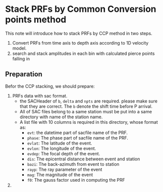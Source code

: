 # Stack PRFs by Common Conversion points method

This note will introduce how to stack PRFs by CCP method in two steps.
1. Convert PRFs from time axis to depth axis according to 1D velocity model.
2. search and stack amplitudes in each bin with calculated pierce points falling in

## Preparation
Befor the CCP stacking, we should prepare:
1. PRFs data with sac format. 
    - the SACHeader of `b`, `delta` and `npts` are required. please make sure that they are correct. The `b` denote the shift time before P arrival.
    - All of SAC files belong to a same station must be put into a same directory with name of the station name.
    - A list file with 10 columns is required in this directory, whose format as:
        - `evt`: the datetime part of sacfile name of the PRF. 
        - `phase`: The phase part of sacfile name of the PRF.
        - `evlat`: The latitude of the event.
        - `evlon`: The longitude of the event.
        - `evdep`: The focal depth of the event.
        - `dis`: The epicentral distance between event and station
        - `bazi`: The back-azimuth from event to station
        - `rayp`: The ray parameter of the event
        - `mag`: The magnitude of the event
        - `f0`: The gauss factor used in computing the PRF
2. 
